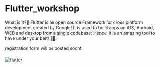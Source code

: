 # Flutter_workshop

What is it?🤔
Flutter is an open source Framework for cross platform development created by Google! It is used to build apps on iOS, Android, WEB and desktop from a single codebase; Hence, it is an amazing tool to have under your belt! 📲💼!


registration form will be posted soon❗️


![flutter](https://user-images.githubusercontent.com/94116296/204356294-bced30ff-0f63-4c82-a434-5727e5519943.png)
